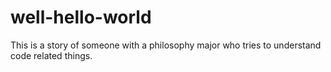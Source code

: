 # well-hello-world

This is a story of someone with a philosophy major who tries to understand code related things.
